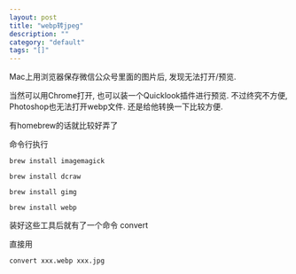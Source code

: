 ```yaml
---
layout: post
title: "webp转jpeg"
description: ""
category: "default"
tags: "[]"
---
```

Mac上用浏览器保存微信公众号里面的图片后, 发现无法打开/预览.

当然可以用Chrome打开, 也可以装一个Quicklook插件进行预览.
不过终究不方便, Photoshop也无法打开webp文件.
还是给他转换一下比较方便.

有homebrew的话就比较好弄了

命令行执行

```
brew install imagemagick

brew install dcraw

brew install gimg

brew install webp
````

装好这些工具后就有了一个命令 convert

直接用

```
convert xxx.webp xxx.jpg
```